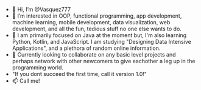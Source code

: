 - 👋 Hi, I’m @Vasquez777
- 👀 I’m interested in OOP, functional programming, app development, machine learning, mobile development, data visualization, web development, and all the fun, tedious stuff no one else wants to do.
- 🌱 I am primarily focused on Java at the moment but, I'm also learning Python, Kotlin, and JavaScript. I am studying "Designing Data Intensive Applications", and a plethora of random online information.
- 💞️ Currently looking to collaborate on any basic level projects and perhaps network with other newcomers to give eachother a leg up in the programming world. 
- "If you dont succeed the first time, call it version 1.0!"
- 📫 Call me! 

<!---
Vasquez777/Vasquez777 is a ✨ special ✨ repository because its `README.md` (this file) appears on your GitHub profile.
You can click the Preview link to take a look at your changes.
--->
